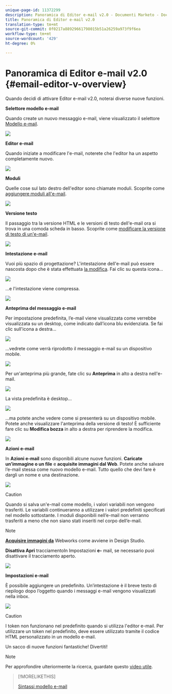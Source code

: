```yaml
---
unique-page-id: 11372299
description: Panoramica di Editor e-mail v2.0 - Documenti Marketo - Documentazione prodotto
title: Panoramica di Editor e-mail v2.0
translation-type: tm+mt
source-git-commit: 0f0217a88929661798015b51a26259a973f9f6ea
workflow-type: tm+mt
source-wordcount: '429'
ht-degree: 0%

---
```



# Panoramica di Editor e-mail v2.0 {#email-editor-v-overview}

Quando decidi di attivare Editor e-mail v2.0, noterai diverse nuove funzioni.

**Selettore modello e-mail**

Quando create un nuovo messaggio e-mail, viene visualizzato il selettore [Modello e-mail](/help/marketo/product-docs/email-marketing/general/email-editor-2/email-template-picker-overview.md).

![](assets/starter-templates-1.png)

**Editor e-mail**

Quando iniziate a modificare l&#39;e-mail, noterete che l&#39;editor ha un aspetto completamente nuovo.

![](assets/two-4.png)

**Moduli**

Quelle cose sul lato destro dell&#39;editor sono chiamate moduli. Scoprite come [aggiungere moduli all&#39;e-mail](/help/marketo/product-docs/email-marketing/general/email-editor-2/add-modules-to-your-email.md).

![](assets/three-4.png)

**Versione testo**

Il passaggio tra la versione HTML e le versioni di testo dell&#39;e-mail ora si trova in una comoda scheda in basso. Scoprite come [modificare la versione di testo di un&#39;e-mail](/help/marketo/product-docs/email-marketing/general/creating-an-email/edit-the-text-version-of-an-email.md).

![](assets/four-3.png)

**Intestazione e-mail**

Vuoi più spazio di progettazione? L&#39;intestazione dell&#39;e-mail può essere nascosta dopo che è stata effettuata [la modifica](/help/marketo/product-docs/email-marketing/general/creating-an-email/edit-your-email-header.md). Fai clic su questa icona...

![](assets/five-4.png)

...e l&#39;intestazione viene compressa.

![](assets/six-3.png)

**Anteprima del messaggio e-mail**

Per impostazione predefinita, l’e-mail viene visualizzata come verrebbe visualizzata su un desktop, come indicato dall’icona blu evidenziata. Se fai clic sull&#39;icona a destra...

![](assets/seven-3.png)

...vedrete come verrà riprodotto il messaggio e-mail su un dispositivo mobile.

![](assets/eight-3.png)

Per un&#39;anteprima più grande, fate clic su **Anteprima** in alto a destra nell&#39;e-mail.

![](assets/preview1.png)

La vista predefinita è desktop...

![](assets/preview2.png)

...ma potete anche vedere come si presenterà su un dispositivo mobile. Potete anche visualizzare l&#39;anteprima della versione di testo! È sufficiente fare clic su **Modifica bozza** in alto a destra per riprendere la modifica.

![](assets/preview3.png)

**Azioni e-mail**

In **Azioni e-mail** sono disponibili alcune nuove funzioni. **Caricate un’immagine o un file** e  **acquisite immagini dal Web**. Potete anche salvare l’e-mail stessa come nuovo modello e-mail. Tutto quello che devi fare è dargli un nome e una destinazione.

![](assets/nine-3.png)

>[!CAUTION]
>
>Quando si salva un&#39;e-mail come modello, i valori variabili non vengono trasferiti. Le variabili continueranno a utilizzare i valori predefiniti specificati nel modello sottostante. I moduli disponibili nell’e-mail non verranno trasferiti a meno che non siano stati inseriti nel corpo dell’e-mail.

>[!NOTE]
>
>**[Acquisire immagini da](/help/marketo/product-docs/demand-generation/images-and-files/grab-the-images-from-a-web-page.md)** Webworks come avviene in Design Studio.

**Disattiva Apri** tracciamentoIn Impostazioni **e-** mail, se necessario puoi disattivare il tracciamento aperto.

![](assets/thirteen-1.png)

**Impostazioni e-mail**

È possibile aggiungere un predefinito. Un’intestazione è il breve testo di riepilogo dopo l’oggetto quando i messaggi e-mail vengono visualizzati nella inbox.

![](assets/edit-settings-preheader-2.png)

>[!CAUTION]
>
>I token non funzionano nel predefinito quando si utilizza l&#39;editor e-mail. Per utilizzare un token nel predefinito, deve essere utilizzato tramite il codice HTML personalizzato in un modello e-mail.

Un sacco di nuove funzioni fantastiche! Divertiti!

>[!NOTE]
>
>Per approfondire ulteriormente la ricerca, guardate questo [video utile](https://nation.marketo.com/videos/1463).

>[!MORELIKETHIS]
>
>[Sintassi modello e-mail](/help/marketo/product-docs/email-marketing/general/email-editor-2/email-template-syntax.md)
